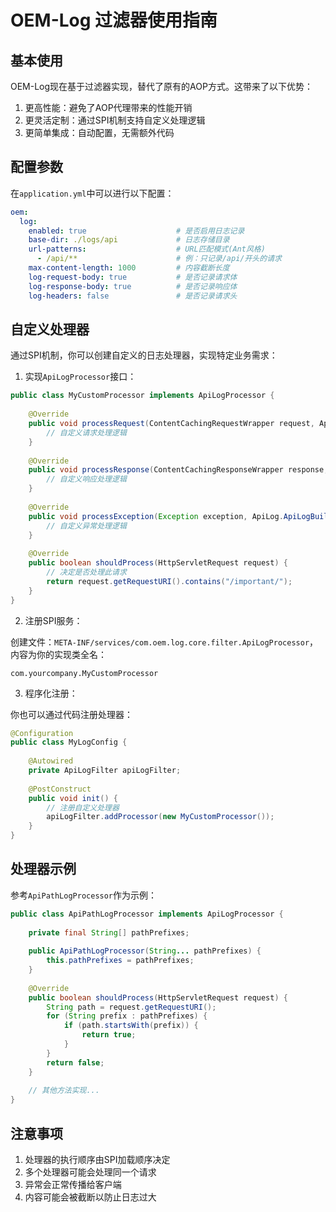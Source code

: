 # OEM-Log 过滤器使用指南

## 基本使用

OEM-Log现在基于过滤器实现，替代了原有的AOP方式。这带来了以下优势：

1. 更高性能：避免了AOP代理带来的性能开销
2. 更灵活定制：通过SPI机制支持自定义处理逻辑
3. 更简单集成：自动配置，无需额外代码

## 配置参数

在`application.yml`中可以进行以下配置：

```yaml
oem:
  log:
    enabled: true                    # 是否启用日志记录
    base-dir: ./logs/api             # 日志存储目录
    url-patterns:                    # URL匹配模式(Ant风格)
      - /api/**                      # 例：只记录/api/开头的请求
    max-content-length: 1000         # 内容截断长度
    log-request-body: true           # 是否记录请求体
    log-response-body: true          # 是否记录响应体
    log-headers: false               # 是否记录请求头
```

## 自定义处理器

通过SPI机制，你可以创建自定义的日志处理器，实现特定业务需求：

1. 实现`ApiLogProcessor`接口：

```java
public class MyCustomProcessor implements ApiLogProcessor {
    
    @Override
    public void processRequest(ContentCachingRequestWrapper request, ApiLog.ApiLogBuilder logBuilder) {
        // 自定义请求处理逻辑
    }
    
    @Override
    public void processResponse(ContentCachingResponseWrapper response, ApiLog.ApiLogBuilder logBuilder) {
        // 自定义响应处理逻辑
    }
    
    @Override
    public void processException(Exception exception, ApiLog.ApiLogBuilder logBuilder) {
        // 自定义异常处理逻辑
    }
    
    @Override
    public boolean shouldProcess(HttpServletRequest request) {
        // 决定是否处理此请求
        return request.getRequestURI().contains("/important/");
    }
}
```

2. 注册SPI服务：

创建文件：`META-INF/services/com.oem.log.core.filter.ApiLogProcessor`，内容为你的实现类全名：

```
com.yourcompany.MyCustomProcessor
```

3. 程序化注册：

你也可以通过代码注册处理器：

```java
@Configuration
public class MyLogConfig {
    
    @Autowired
    private ApiLogFilter apiLogFilter;
    
    @PostConstruct
    public void init() {
        // 注册自定义处理器
        apiLogFilter.addProcessor(new MyCustomProcessor());
    }
}
```

## 处理器示例

参考`ApiPathLogProcessor`作为示例：

```java
public class ApiPathLogProcessor implements ApiLogProcessor {
    
    private final String[] pathPrefixes;
    
    public ApiPathLogProcessor(String... pathPrefixes) {
        this.pathPrefixes = pathPrefixes;
    }
    
    @Override
    public boolean shouldProcess(HttpServletRequest request) {
        String path = request.getRequestURI();
        for (String prefix : pathPrefixes) {
            if (path.startsWith(prefix)) {
                return true;
            }
        }
        return false;
    }
    
    // 其他方法实现...
}
```

## 注意事项

1. 处理器的执行顺序由SPI加载顺序决定
2. 多个处理器可能会处理同一个请求
3. 异常会正常传播给客户端
4. 内容可能会被截断以防止日志过大 